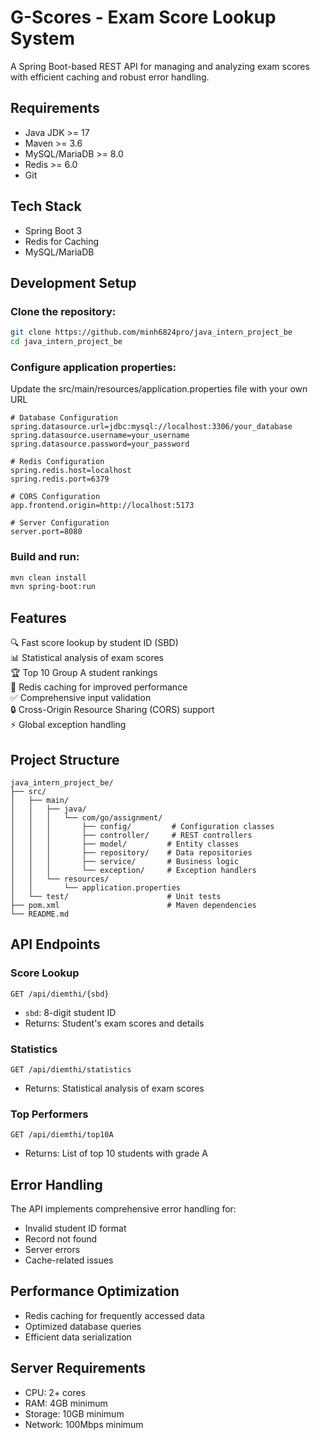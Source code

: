 # G-Scores - Exam Score Lookup System

A Spring Boot-based REST API for managing and analyzing exam scores with efficient caching and robust error handling.

## Requirements

- Java JDK >= 17
- Maven >= 3.6
- MySQL/MariaDB >= 8.0
- Redis >= 6.0
- Git

## Tech Stack

- Spring Boot 3
- Redis for Caching
- MySQL/MariaDB

## Development Setup

### Clone the repository:

```bash
git clone https://github.com/minh6824pro/java_intern_project_be
cd java_intern_project_be
```

### Configure application properties:

Update the src/main/resources/application.properties file with your own URL

```properties
# Database Configuration
spring.datasource.url=jdbc:mysql://localhost:3306/your_database
spring.datasource.username=your_username
spring.datasource.password=your_password

# Redis Configuration
spring.redis.host=localhost
spring.redis.port=6379

# CORS Configuration
app.frontend.origin=http://localhost:5173

# Server Configuration
server.port=8080
```

### Build and run:

```bash
mvn clean install
mvn spring-boot:run
```

## Features

🔍 Fast score lookup by student ID (SBD)  
📊 Statistical analysis of exam scores  
🏆 Top 10 Group A student rankings  
💾 Redis caching for improved performance  
✅ Comprehensive input validation  
🔒 Cross-Origin Resource Sharing (CORS) support  
⚡ Global exception handling

## Project Structure

```
java_intern_project_be/
├── src/
│   ├── main/
│   │   ├── java/
│   │   │   └── com/go/assignment/
│   │   │       ├── config/         # Configuration classes
│   │   │       ├── controller/     # REST controllers
│   │   │       ├── model/         # Entity classes
│   │   │       ├── repository/    # Data repositories
│   │   │       ├── service/       # Business logic
│   │   │       └── exception/     # Exception handlers
│   │   └── resources/
│   │       └── application.properties
│   └── test/                      # Unit tests
├── pom.xml                        # Maven dependencies
└── README.md
```

## API Endpoints

### Score Lookup

```http
GET /api/diemthi/{sbd}
```

- `sbd`: 8-digit student ID
- Returns: Student's exam scores and details

### Statistics

```http
GET /api/diemthi/statistics
```

- Returns: Statistical analysis of exam scores

### Top Performers

```http
GET /api/diemthi/top10A
```

- Returns: List of top 10 students with grade A

## Error Handling

The API implements comprehensive error handling for:

- Invalid student ID format
- Record not found
- Server errors
- Cache-related issues

## Performance Optimization

- Redis caching for frequently accessed data
- Optimized database queries
- Efficient data serialization

## Server Requirements

- CPU: 2+ cores
- RAM: 4GB minimum
- Storage: 10GB minimum
- Network: 100Mbps minimum
